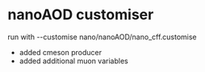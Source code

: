 # nanoAOD customiser 
run with  --customise nano/nanoAOD/nano_cff.customise
 - added cmeson producer
 - added additional muon variables
